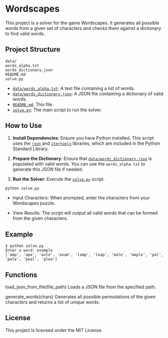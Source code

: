 # Wordscapes

This project is a solver for the game Wordscapes. It generates all possible words from a given set of characters and checks them against a dictionary to find valid words.

## Project Structure
```
data/ 
words_alpha.txt 
words_dictionary.json 
README.md 
solve.py
```


- [`data/words_alpha.txt`](command:_github.copilot.openRelativePath?%5B%7B%22scheme%22%3A%22file%22%2C%22authority%22%3A%22%22%2C%22path%22%3A%22%2FUsers%2Fduc%2Fstudy%2Fwordscapes%2Fdata%2Fwords_alpha.txt%22%2C%22query%22%3A%22%22%2C%22fragment%22%3A%22%22%7D%2C%22275c6c38-e368-4953-be03-bd7a30b235cb%22%5D "/Users/duc/study/wordscapes/data/words_alpha.txt"): A text file containing a list of words.
- [`data/words_dictionary.json`](command:_github.copilot.openRelativePath?%5B%7B%22scheme%22%3A%22file%22%2C%22authority%22%3A%22%22%2C%22path%22%3A%22%2FUsers%2Fduc%2Fstudy%2Fwordscapes%2Fdata%2Fwords_dictionary.json%22%2C%22query%22%3A%22%22%2C%22fragment%22%3A%22%22%7D%2C%22275c6c38-e368-4953-be03-bd7a30b235cb%22%5D "/Users/duc/study/wordscapes/data/words_dictionary.json"): A JSON file containing a dictionary of valid words.
- [`README.md`](command:_github.copilot.openRelativePath?%5B%7B%22scheme%22%3A%22file%22%2C%22authority%22%3A%22%22%2C%22path%22%3A%22%2FUsers%2Fduc%2Fstudy%2Fwordscapes%2FREADME.md%22%2C%22query%22%3A%22%22%2C%22fragment%22%3A%22%22%7D%2C%22275c6c38-e368-4953-be03-bd7a30b235cb%22%5D "/Users/duc/study/wordscapes/README.md"): This file.
- [`solve.py`](command:_github.copilot.openRelativePath?%5B%7B%22scheme%22%3A%22file%22%2C%22authority%22%3A%22%22%2C%22path%22%3A%22%2FUsers%2Fduc%2Fstudy%2Fwordscapes%2Fsolve.py%22%2C%22query%22%3A%22%22%2C%22fragment%22%3A%22%22%7D%2C%22275c6c38-e368-4953-be03-bd7a30b235cb%22%5D "/Users/duc/study/wordscapes/solve.py"): The main script to run the solver.

## How to Use

1. **Install Dependencies**: Ensure you have Python installed. This script uses the [`json`](command:_github.copilot.openSymbolFromReferences?%5B%22%22%2C%5B%7B%22uri%22%3A%7B%22scheme%22%3A%22file%22%2C%22authority%22%3A%22%22%2C%22path%22%3A%22%2FUsers%2Fduc%2Fstudy%2Fwordscapes%2Fsolve.py%22%2C%22query%22%3A%22%22%2C%22fragment%22%3A%22%22%7D%2C%22pos%22%3A%7B%22line%22%3A1%2C%22character%22%3A7%7D%7D%5D%2C%22275c6c38-e368-4953-be03-bd7a30b235cb%22%5D "Go to definition") and [`itertools`](command:_github.copilot.openSymbolFromReferences?%5B%22%22%2C%5B%7B%22uri%22%3A%7B%22scheme%22%3A%22file%22%2C%22authority%22%3A%22%22%2C%22path%22%3A%22%2FUsers%2Fduc%2Fstudy%2Fwordscapes%2Fsolve.py%22%2C%22query%22%3A%22%22%2C%22fragment%22%3A%22%22%7D%2C%22pos%22%3A%7B%22line%22%3A2%2C%22character%22%3A5%7D%7D%5D%2C%22275c6c38-e368-4953-be03-bd7a30b235cb%22%5D "Go to definition") libraries, which are included in the Python Standard Library.

2. **Prepare the Dictionary**: Ensure that [`data/words_dictionary.json`](command:_github.copilot.openRelativePath?%5B%7B%22scheme%22%3A%22file%22%2C%22authority%22%3A%22%22%2C%22path%22%3A%22%2FUsers%2Fduc%2Fstudy%2Fwordscapes%2Fdata%2Fwords_dictionary.json%22%2C%22query%22%3A%22%22%2C%22fragment%22%3A%22%22%7D%2C%22275c6c38-e368-4953-be03-bd7a30b235cb%22%5D "/Users/duc/study/wordscapes/data/words_dictionary.json") is populated with valid words. You can use the `words_alpha.txt` to generate this JSON file if needed.

3. **Run the Solver**: Execute the [`solve.py`](command:_github.copilot.openRelativePath?%5B%7B%22scheme%22%3A%22file%22%2C%22authority%22%3A%22%22%2C%22path%22%3A%22%2FUsers%2Fduc%2Fstudy%2Fwordscapes%2Fsolve.py%22%2C%22query%22%3A%22%22%2C%22fragment%22%3A%22%22%7D%2C%22275c6c38-e368-4953-be03-bd7a30b235cb%22%5D "/Users/duc/study/wordscapes/solve.py") script.

```sh
python solve.py
```

- Input Characters: When prompted, enter the characters from your Wordscapes puzzle.

- View Results: The script will output all valid words that can be formed from the given characters.

## Example
```
$ python solve.py
Enter a word: example
['amp', 'ape', 'axle', 'exam', 'lamp', 'leap', 'male', 'maple', 'pal', 'pale', 'peal', 'plea']
```

## Functions

load_json_from_file(file_path)
Loads a JSON file from the specified path.

generate_words(chars)
Generates all possible permutations of the given characters and returns a list of unique words.

## License
This project is licensed under the MIT License.